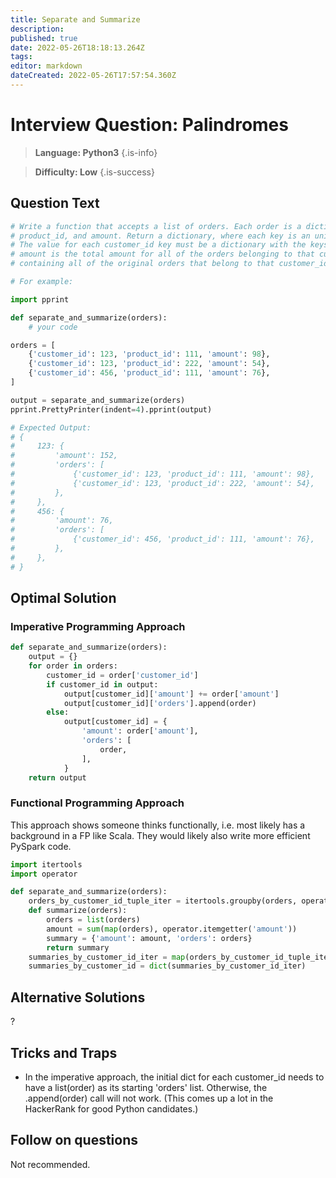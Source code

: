 ```yaml
---
title: Separate and Summarize
description: 
published: true
date: 2022-05-26T18:18:13.264Z
tags: 
editor: markdown
dateCreated: 2022-05-26T17:57:54.360Z
---
```


# Interview Question: Palindromes
> **Language: Python3**
{.is-info}

> **Difficulty: Low**
{.is-success}

## Question Text

```python
# Write a function that accepts a list of orders. Each order is a dictionary with the keys customer_id,
# product_id, and amount. Return a dictionary, where each key is an unique customer_id.
# The value for each customer_id key must be a dictionary with the keys amount and orders.
# amount is the total amount for all of the orders belonging to that customer_id. orders is a list
# containing all of the original orders that belong to that customer_id.

# For example:

import pprint

def separate_and_summarize(orders):
    # your code

orders = [
    {'customer_id': 123, 'product_id': 111, 'amount': 98},
    {'customer_id': 123, 'product_id': 222, 'amount': 54},
    {'customer_id': 456, 'product_id': 111, 'amount': 76},
]

output = separate_and_summarize(orders)
pprint.PrettyPrinter(indent=4).pprint(output)

# Expected Output:
# {
#     123: {
#         'amount': 152,
#         'orders': [
#             {'customer_id': 123, 'product_id': 111, 'amount': 98},
#             {'customer_id': 123, 'product_id': 222, 'amount': 54},
#         },
#     },
#     456: {
#         'amount': 76,
#         'orders': [
#             {'customer_id': 456, 'product_id': 111, 'amount': 76},
#         },
#     },
# }
```

## Optimal Solution

### Imperative Programming Approach
```python
def separate_and_summarize(orders):
    output = {}
    for order in orders:
        customer_id = order['customer_id']
        if customer_id in output:
            output[customer_id]['amount'] += order['amount']
            output[customer_id]['orders'].append(order)
        else:
            output[customer_id] = {
                'amount': order['amount'],
                'orders': [
                    order,
                ],
            }
    return output
```

### Functional Programming Approach

This approach shows someone thinks functionally, i.e. most likely has a background in a FP like Scala.
They would likely also write more efficient PySpark code.

```python
import itertools
import operator

def separate_and_summarize(orders):
    orders_by_customer_id_tuple_iter = itertools.groupby(orders, operator.itemgetter('customer_id'))
    def summarize(orders):
        orders = list(orders)
        amount = sum(map(orders), operator.itemgetter('amount'))
        summary = {'amount': amount, 'orders': orders}
        return summary
    summaries_by_customer_id_iter = map(orders_by_customer_id_tuple_iter, summarize)
    summaries_by_customer_id = dict(summaries_by_customer_id_iter)
```

## Alternative Solutions

?

## Tricks and Traps
* In the imperative approach, the initial dict for each customer_id needs to have a list(order) as its starting 'orders' list.
  Otherwise, the .append(order) call will not work. (This comes up a lot in the HackerRank for good Python candidates.)

## Follow on questions

Not recommended.
